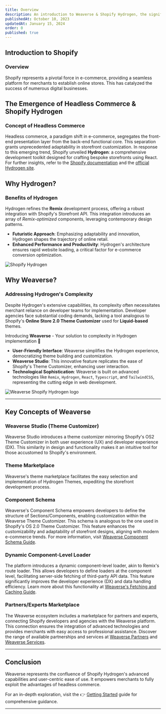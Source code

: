 ```yaml
---
title: Overview
description: An introduction to Weaverse & Shopify Hydrogen, the significance of headless commerce.
publishedAt: October 10, 2023
updatedAt: January 15, 2024
order: 0
published: true
---
```


## Introduction to Shopify

### Overview

Shopify represents a pivotal force in e-commerce, providing a seamless platform for merchants to establish online stores. This has catalyzed the success of numerous digital businesses.

## The Emergence of Headless Commerce & Shopify Hydrogen

### Concept of Headless Commerce

Headless commerce, a paradigm shift in e-commerce, segregates the front-end presentation layer from the back-end functional core. This separation grants unprecedented adaptability in storefront customization. In response to this emerging trend, Shopify unveiled **Hydrogen**: a comprehensive development toolkit designed for crafting bespoke storefronts using React. For further insights, refer to the [Shopify documentation](https://shopify.dev/docs/custom-storefronts/hydrogen) and the [official Hydrogen site](https://hydrogen.shopify.dev/).

## Why Hydrogen?

### Benefits of Hydrogen

Hydrogen refines the **Remix** development process, offering a robust integration with Shopify's Storefront API. This integration introduces an array of _Remix-optimized_ components, leveraging contemporary design patterns.

- **Futuristic Approach**: Emphasizing adaptability and innovation, Hydrogen shapes the trajectory of online retail.
- **Enhanced Performance and Productivity**: Hydrogen's architecture ensures rapid website loading, a critical factor for e-commerce conversion optimization.

![Shopify Hydrogen](https://cdn.shopify.com/s/files/1/0728/0410/6547/files/shopify_hydrogen_home_page.webp)

## Why Weaverse?

### Addressing Hydrogen's Complexity

Despite Hydrogen's extensive capabilities, its complexity often necessitates merchant reliance on developer teams for implementation. Developer agencies face substantial coding demands, lacking a tool analogous to Shopify's **Online Store 2.0 Theme Customizer** used for **Liquid-based** themes.

Introducing **Weaverse** - Your solution to complexity in Hydrogen implementation 💪

- **User-Friendly Interface**: Weaverse simplifies the Hydrogen experience, democratizing theme building and customization.
- **Weaverse Studio**: This innovative feature replicates the ease of Shopify's Theme Customizer, enhancing user interaction.
- **Technological Sophistication**: Weaverse is built on advanced technologies like `Remix`, `Hydrogen`, `React`, `Typescript`, and `TailwindCSS`, representing the cutting edge in web development.

![Weaverse Shopify Hydrogen logo](https://cdn.shopify.com/s/files/1/0728/0410/6547/files/Logos.webp?v=1705040338)

---

## Key Concepts of Weaverse

### Weaverse Studio (Theme Customizer)

Weaverse Studio introduces a theme customizer mirroring Shopify's OS2 Theme Customizer in both user experience (UX) and developer experience (DX). This similarity in design and functionality makes it an intuitive tool for those accustomed to Shopify's environment.

### Theme Marketplace

Weaverse's theme marketplace facilitates the easy selection and implementation of Hydrogen Themes, expediting the storefront development process.

### Component Schema

Weaverse's Component Schema empowers developers to define the structure of Sections/Components, enabling customization within the Weaverse Theme Customizer. This schema is analogous to the one used in Shopify's OS 2.0 Theme Customizer. This feature enhances the customizability and adaptability of storefront designs, aligning with modern e-commerce trends. For more information, visit [Weaverse Component Schema Guide](https://weaverse.io/docs/guides/component-schema).

### Dynamic Component-Level Loader

The platform introduces a dynamic component-level loader, akin to Remix's route loader. This allows developers to define loaders at the component level, facilitating server-side fetching of third-party API data. This feature significantly improves the developer experience (DX) and data handling efficiency. Learn more about this functionality at [Weaverse's Fetching and Caching Guide](https://weaverse.io/docs/guides/fetching-and-caching).

### Partners/Experts Marketplace

The Weaverse ecosystem includes a marketplace for partners and experts, connecting Shopify developers and agencies with the Weaverse platform. This connection ensures the integration of advanced technologies and provides merchants with easy access to professional assistance. Discover the range of available partnerships and services at [Weaverse Partners](https://weaverse.io/partners) and [Weaverse Services](https://weaverse.io/services).

---

## Conclusion

Weaverse represents the confluence of Shopify Hydrogen's advanced capabilities and user-centric ease of use. It empowers merchants to fully exploit the advantages of headless commerce.

For an in-depth exploration, visit the 👉 [Getting Started](/docs/hydrogen/getting-started) guide for comprehensive guidance.

---
